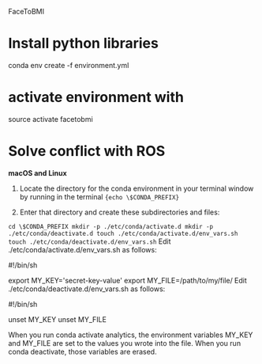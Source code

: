 FaceToBMI

# Install python libraries

conda env create -f environment.yml

# activate environment with

source activate facetobmi

# Solve conflict with ROS

**macOS and Linux**

1. Locate the directory for the conda environment in your terminal window by running in the terminal `{echo \$CONDA_PREFIX}`

2. Enter that directory and create these subdirectories and files:

`cd \$CONDA_PREFIX mkdir -p ./etc/conda/activate.d mkdir -p ./etc/conda/deactivate.d touch ./etc/conda/activate.d/env_vars.sh touch ./etc/conda/deactivate.d/env_vars.sh`
Edit ./etc/conda/activate.d/env_vars.sh as follows:

#!/bin/sh

export MY_KEY='secret-key-value'
export MY_FILE=/path/to/my/file/
Edit ./etc/conda/deactivate.d/env_vars.sh as follows:

#!/bin/sh

unset MY_KEY
unset MY_FILE

When you run conda activate analytics, the environment variables MY_KEY and MY_FILE are set to the values you wrote into the file. When you run conda deactivate, those variables are erased.
